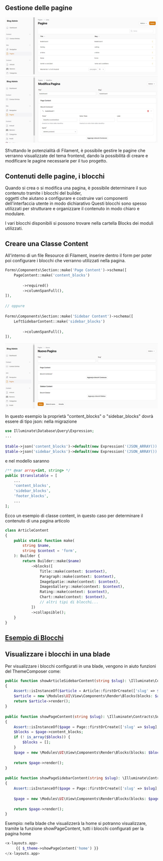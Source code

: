 ## Gestione delle pagine

![page_list](img/page_list.jpg)
![page_edit](img/page_edit.jpg)

Sfruttando le potenzialità di Filament, è possibile gestire le pagine che verranno visualizzate del tema frontend, dando la possibilità di creare e modificare le pagine necessarie per il tuo progetto.

## Contenuti delle pagine, i blocchi

Quando si crea o si modifica una pagina, è possibile determinare il suo contenuto tramite i blocchi del builder,  
oggetti che aiutano a configurare e costruire vari componenti dell'interfaccia utente in modo dichiarativo
Questi blocchi sono spesso utilizzati per strutturare e organizzare il contenuto in modo chiaro e modulare.

I vari blocchi disponibili si possono trovare nella cartella Blocks dei moduli utilizzati.

## Creare una Classe Content

All'interno di un file Resource di Filament, inserire dentro il form
per poter poi configurare i blocchi che verranno utilizzati nella pagina.
```php
Forms\Components\Section::make('Page Content')->schema([
    PageContent::make('content_blocks')
        
        ->required()
        ->columnSpanFull(),
]),

// oppure

Forms\Components\Section::make('Sidebar Content')->schema([
    LeftSidebarContent::make('sidebar_blocks')
        
        ->columnSpanFull(),
]),
```
![page_create](img/page_create.jpg)

In questo esempio la proprietà "content_blocks" o "sidebar_blocks" dovrà essere di tipo json:
nella migrazione
```php
use Illuminate\Database\Query\Expression;
...

$table->json('content_blocks')->default(new Expression('(JSON_ARRAY())'));
$table->json('sidebar_blocks')->default(new Expression('(JSON_ARRAY())'));
```

e nel modello saranno
```php
/** @var array<int, string> */
public $translatable = [
    ...
    'content_blocks',
    'sidebar_blocks',
    'footer_blocks',
    ...
];
```
Ecco un esempio di classe content, in questo caso per determinare il contenuto di una pagina articolo

```php
class ArticleContent
{
    public static function make(
        string $name,
        string $context = 'form',
    ): Builder {
        return Builder::make($name)
            ->blocks([
                Title::make(context: $context),
                Paragraph::make(context: $context),
                ImageSpatie::make(context: $context),
                ImagesGallery::make(context: $context),
                Rating::make(context: $context),
                Chart::make(context: $context),
                // altri tipi di blocchi...
            ])
            ->collapsible();
    }
}
```

## [Esempio di Blocchi](docs/blocks.md)

## Visualizzare i blocchi in una blade

Per visualizzare i blocchi configurati in una blade, vengono in aiuto funzioni del ThemeComposer come:

```php
public function showArticleSidebarContent(string $slug): \Illuminate\Contracts\Support\Renderable
{
    Assert::isInstanceOf($article = Article::firstOrCreate(['slug' => $slug], ['sidebar_blocks' => []]), Article::class, '['.__LINE__.']['.__FILE__.']');
    $article = new \Modules\UI\View\Components\Render\Blocks(blocks: $article->sidebar_blocks, model: $article);
    return $article->render();
}

public function showPageContent(string $slug): \Illuminate\Contracts\Support\Renderable
{
    Assert::isInstanceOf($page = Page::firstOrCreate(['slug' => $slug], ['title' => $slug, 'content_blocks' => []]), Page::class, '['.__LINE__.']['.__FILE__.']');
    $blocks = $page->content_blocks;
    if (! is_array($blocks)) {
        $blocks = [];
    }
    $page = new \Modules\UI\View\Components\Render\Blocks(blocks: $blocks, model: $page);

    return $page->render();
}

public function showPageSidebarContent(string $slug): \Illuminate\Contracts\Support\Renderable
{
    Assert::isInstanceOf($page = Page::firstOrCreate(['slug' => $slug], ['sidebar_blocks' => []]), Page::class, '['.__LINE__.']['.__FILE__.']');

    $page = new \Modules\UI\View\Components\Render\Blocks(blocks: $page->sidebar_blocks, model: $page);

    return $page->render();
}
```

Esempio: nella blade che visualizzerà la home si potranno visualizzare, tramite la funzione showPageContent, tutti i blocchi configurati per la pagina home
```php
<x-layouts.app>
     {{ $_theme->showPageContent('home') }}
</x-layouts.app>
```